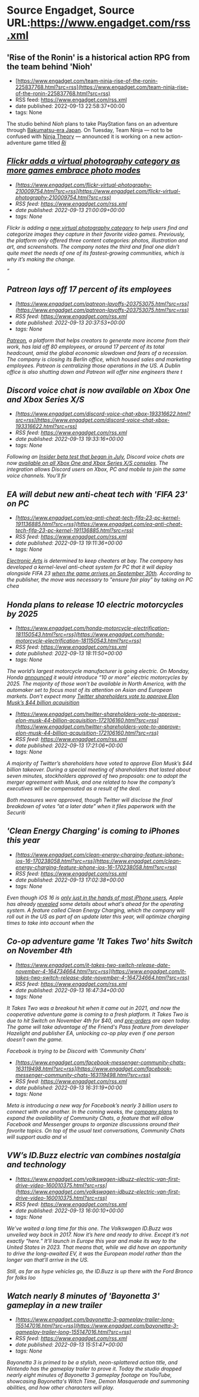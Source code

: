 # Source Engadget, Source URL:https://www.engadget.com/rss.xml

## 'Rise of the Ronin' is a historical action RPG from the team behind 'Nioh'
 - [https://www.engadget.com/team-ninja-rise-of-the-ronin-225837768.html?src=rss](https://www.engadget.com/team-ninja-rise-of-the-ronin-225837768.html?src=rss)
 - RSS feed: https://www.engadget.com/rss.xml
 - date published: 2022-09-13 22:58:37+00:00
 - tags: None

<p>The studio behind <em>Nioh</em> plans to take PlayStation fans on an adventure through <a href="https://en.wikipedia.org/wiki/Bakumatsu">Bakumatsu-era Japan</a>. On Tuesday, Team Ninja — not to be confused with <a href="https://www.engadget.com/2020-01-22-project-mara-ninja-theory-microsoft.html">Ninja Theory</a> — announced it is working on a new action-adventure game titled <a href="https://blog.playstation.com/2022/09/13/revealing-rise-of-the-ronin-a-new-action-rpg-from-team-ninja/"><em>Ri

## Flickr adds a virtual photography category as more games embrace photo modes
 - [https://www.engadget.com/flickr-virtual-photography-210009754.html?src=rss](https://www.engadget.com/flickr-virtual-photography-210009754.html?src=rss)
 - RSS feed: https://www.engadget.com/rss.xml
 - date published: 2022-09-13 21:00:09+00:00
 - tags: None

<p>Flickr is adding a <a href="https://blog.flickr.net/en/2022/09/13/discover-virtual-photography-on-flickr/">new virtual photography category</a> to help users find and categorize images they capture in their favorite video games. Previously, the platform only offered three content categories: photos, illustration and art, and screenshots. The company notes the third and final one didn’t quite meet the needs of one of its fastest-growing communities, which is why it’s making the change.</p><p>“

## Patreon lays off 17 percent of its employees
 - [https://www.engadget.com/patreon-layoffs-203753075.html?src=rss](https://www.engadget.com/patreon-layoffs-203753075.html?src=rss)
 - RSS feed: https://www.engadget.com/rss.xml
 - date published: 2022-09-13 20:37:53+00:00
 - tags: None

<p><a href="https://www.engadget.com/tag/patreon/"><ins>Patreon</ins></a>, a platform that helps creators to generate more income from their work, has laid off 80 employees, or around 17 percent of its total headcount, amid the global economic slowdown and fears of a recession. The company is closing its Berlin office, which housed sales and marketing employees. Patreon is centralizing those operations in the US. A Dublin office is also shutting down and Patreon will offer nine engineers there t

## Discord voice chat is now available on Xbox One and Xbox Series X/S
 - [https://www.engadget.com/discord-voice-chat-xbox-193316622.html?src=rss](https://www.engadget.com/discord-voice-chat-xbox-193316622.html?src=rss)
 - RSS feed: https://www.engadget.com/rss.xml
 - date published: 2022-09-13 19:33:16+00:00
 - tags: None

<p>Following an <a href="https://www.engadget.com/discord-voice-chat-xbox-announced-140022569.html"><ins>Insider beta test that began in July</ins></a>, Discord voice chats are now <a href="https://news.xbox.com/en-us/2022/09/13/discord-voice-now-available-for-everyone-on-xbox/?ocid=Platform_soc_omc_xbo_tw_Video_lrn_9.13.1"><ins>available on all Xbox One and Xbox Series X/S consoles</ins></a>. The integration allows Discord users on Xbox, PC and mobile to join the same voice channels. You’ll fir

## EA will debut new anti-cheat tech with 'FIFA 23' on PC
 - [https://www.engadget.com/ea-anti-cheat-tech-fifa-23-pc-kernel-191136885.html?src=rss](https://www.engadget.com/ea-anti-cheat-tech-fifa-23-pc-kernel-191136885.html?src=rss)
 - RSS feed: https://www.engadget.com/rss.xml
 - date published: 2022-09-13 19:11:36+00:00
 - tags: None

<p><a href="https://www.engadget.com/tag/ea/"><ins>Electronic Arts</ins></a> is determined to keep cheaters at bay. The company has developed a kernel-level anti-cheat system for PC that it will deploy alongside <em>FIFA 23 </em><a href="https://www.engadget.com/eas-last-fifa-game-is-finally-making-womens-soccer-a-priority-071056253.html"><ins>when the game arrives on September 30th</ins></a>. According to the publisher, the move was necessary to &quot;ensure fair play&quot; by taking on PC chea

## Honda plans to release 10 electric motorcycles by 2025
 - [https://www.engadget.com/honda-motorcycle-electrification-181150543.html?src=rss](https://www.engadget.com/honda-motorcycle-electrification-181150543.html?src=rss)
 - RSS feed: https://www.engadget.com/rss.xml
 - date published: 2022-09-13 18:11:50+00:00
 - tags: None

<p>The world’s largest motorcycle manufacturer is going electric. On Monday, Honda <a href="https://hondanews.com/en-US/releases/summary-of-briefing-on-honda-motorcycle-business">announced</a> it would introduce “10 or more” electric motorcycles by 2025. The majority of those won’t be available in North America, with the automaker set to focus most of its attention on Asian and European markets. Don’t expect many <a href="https://www.engadget.com/harley-davidson-livewire-one-pricing-availability

## Twitter shareholders vote to approve Elon Musk’s $44 billion acquisition
 - [https://www.engadget.com/twitter-shareholders-vote-to-approve-elon-musk-44-billion-acquisition-172106160.html?src=rss](https://www.engadget.com/twitter-shareholders-vote-to-approve-elon-musk-44-billion-acquisition-172106160.html?src=rss)
 - RSS feed: https://www.engadget.com/rss.xml
 - date published: 2022-09-13 17:21:06+00:00
 - tags: None

<p>A majority of Twitter’s shareholders have voted to approve Elon Musk’s $44 billion takeover. During a special meeting of shareholders that lasted about seven minutes, stockholders approved of two proposals: one to adopt the merger agreement with Musk, and one related to how the company’s executives will be compensated as a result of the deal.</p><p>Both measures were approved, though Twitter will disclose the final breakdown of votes “at a later date” when it files paperwork with the Securiti

## 'Clean Energy Charging' is coming to iPhones this year
 - [https://www.engadget.com/clean-energy-charging-feature-iphone-ios-16-170238058.html?src=rss](https://www.engadget.com/clean-energy-charging-feature-iphone-ios-16-170238058.html?src=rss)
 - RSS feed: https://www.engadget.com/rss.xml
 - date published: 2022-09-13 17:02:38+00:00
 - tags: None

<p>Even though iOS 16 is <a href="https://www.engadget.com/ios-16-now-avaialble-170942309.html"><ins>only just in the hands of most iPhone users</ins></a>, Apple has already <a href="https://www.apple.com/newsroom/2022/09/ios-16-is-available-today/">revealed</a> some details about what's ahead for the operating system. A feature called Clean Energy Charging, which the company will roll out in the US as part of an update later this year, will optimize charging times to take into account when the 

## Co-op adventure game 'It Takes Two' hits Switch on November 4th
 - [https://www.engadget.com/it-takes-two-switch-release-date-november-4-164734664.html?src=rss](https://www.engadget.com/it-takes-two-switch-release-date-november-4-164734664.html?src=rss)
 - RSS feed: https://www.engadget.com/rss.xml
 - date published: 2022-09-13 16:47:34+00:00
 - tags: None

<p><em>It Takes Two</em> was a breakout hit when it came out in 2021, and now the cooperative adventure game is coming to a fresh platform. <em>It Takes Two </em>is due to hit Switch on November 4th for $40, and <a href="https://www.ea.com/games/it-takes-two/buy/nintendo-switch">pre-orders</a> are open today. The game will take advantage of the Friend's Pass feature from developer Hazelight and publisher EA, unlocking co-op play even if one person doesn't own the game.</p><div id="ac59c172290a4c

## Facebook is trying to be Discord with 'Community Chats'
 - [https://www.engadget.com/facebook-messenger-community-chats-163119498.html?src=rss](https://www.engadget.com/facebook-messenger-community-chats-163119498.html?src=rss)
 - RSS feed: https://www.engadget.com/rss.xml
 - date published: 2022-09-13 16:31:19+00:00
 - tags: None

<p>Meta is introducing a new way for Facebook’s nearly 3 billion users to connect with one another. In the coming weeks, the <a href="https://www.facebook.com/zuck/posts/pfbid023w43bp4o5EHhDzfya42n6P8HPTk21J8uokbUsASVvYhD6M81PbUUZpCLQWhqRokLl">company plans</a> to expand the availability of Community Chats, a feature that will allow Facebook and Messenger groups to organize discussions around their favorite topics. On top of the usual text conversations, Community Chats will support audio and vi

## VW’s ID.Buzz electric van combines nostalgia and technology
 - [https://www.engadget.com/volkswagen-idbuzz-electric-van-first-drive-video-160010375.html?src=rss](https://www.engadget.com/volkswagen-idbuzz-electric-van-first-drive-video-160010375.html?src=rss)
 - RSS feed: https://www.engadget.com/rss.xml
 - date published: 2022-09-13 16:00:10+00:00
 - tags: None

<p>We’ve waited a long time for this one. The Volkswagen ID.Buzz was unveiled way back in 2017. Now it’s here and ready to drive. Except it’s not exactly “here.” It’ll launch in Europe this year and make its way to the United States in 2023. That means that, while we did have an opportunity to drive the long-awaited EV, it was the European model rather than the longer van that’ll arrive in the US.</p><p>Still, as far as hype vehicles go, the ID.Buzz is up there with the Ford Bronco for folks loo

## Watch nearly 8 minutes of 'Bayonetta 3' gameplay in a new trailer
 - [https://www.engadget.com/bayonetta-3-gameplay-trailer-long-155147016.html?src=rss](https://www.engadget.com/bayonetta-3-gameplay-trailer-long-155147016.html?src=rss)
 - RSS feed: https://www.engadget.com/rss.xml
 - date published: 2022-09-13 15:51:47+00:00
 - tags: None

<p><em>Bayonetta 3</em> is primed to be a stylish, neon-splattered action title, and Nintendo has the gameplay trailer to prove it. Today the studio dropped nearly eight minutes of <em>Bayonetta 3 </em>gameplay footage on YouTube, showcasing Bayonetta's Witch Time, Demon Masquerade and summoning abilities, and how other characters will play.&nbsp;</p><div id="17aec23fb9cf4ada83f25180cd7af2c1"><div style="width: 100%; height: 0; padding-bottom: 56.25%;"></div></div><p>The game pits Bayonetta and 

## Peloton's connected Bike rentals are now available across 48 states
 - [https://www.engadget.com/peloton-bike-rentals-co-founders-leaving-154513024.html?src=rss](https://www.engadget.com/peloton-bike-rentals-co-founders-leaving-154513024.html?src=rss)
 - RSS feed: https://www.engadget.com/rss.xml
 - date published: 2022-09-13 15:45:13+00:00
 - tags: None

<p><a href="https://www.engadget.com/tag/peloton/"><ins>Peloton</ins></a> is expanding a rental program for its Bike and Bike+ fitness equipment. Now, anyone in the contiguous US (sorry, Alaska and Hawaii) can try one of the connected exercise bikes at home without having to shell out at least $1,445. The company started testing the program in select markets earlier this year. It's worth noting that the rentals may still not be available in some remote locations.</p><p>A <a href="https://www.one

## Twitter whistleblower says company had Chinese agent on payroll
 - [https://www.engadget.com/twitter-whistleblower-says-company-had-chinese-agent-on-payroll-153651562.html?src=rss](https://www.engadget.com/twitter-whistleblower-says-company-had-chinese-agent-on-payroll-153651562.html?src=rss)
 - RSS feed: https://www.engadget.com/rss.xml
 - date published: 2022-09-13 15:36:51+00:00
 - tags: None

<p>During a hearing with the Senate Judiciary Committee, Twitter’s former security chief turned whistleblower, Peiter Zatko, shed new light on his claims that the company’s lax security practices harmed U.S. <a href="https://www.engadget.com/facebook-whistleblower-frances-haugen-senate-hearing-161557412.html">national security</a>. Among the new allegations was that the company had a Chinese agent working for the country's Ministry of State Security (MSS) on its payroll.</p><p>During his opening

## 'The Legend of Zelda: Tears of the Kingdom' lands on Switch May 12th, 2023
 - [https://www.engadget.com/zelda-breath-wild-sequel-144758059.html?src=rss](https://www.engadget.com/zelda-breath-wild-sequel-144758059.html?src=rss)
 - RSS feed: https://www.engadget.com/rss.xml
 - date published: 2022-09-13 14:47:58+00:00
 - tags: None

<p>The sequel to <em>The The Legend of Zelda: Breath of the Wild</em> is called <em>Tears of the Kingdom</em> and it's due to hit Switch on May 12th, 2023. Nintendo revealed the release date, name and a short teaser for the game during today's Direct showcase.</p><div id="bd29b751eaea4807bc635b09675bea07"></div><p><em>The Legend of Zelda: Breath of the Wild</em> debuted in 2017, the same year the Switch came to market. It was a huge critical and commercial success, and the sequel has been hotly 

## 'GoldenEye 007' is coming to Nintendo Switch Online's Expansion Pack with online play
 - [https://www.engadget.com/goldeneye-007-nintendo-switch-online-expansion-pack-online-play-pokemon-stadium-mario-party-144252339.html?src=rss](https://www.engadget.com/goldeneye-007-nintendo-switch-online-expansion-pack-online-play-pokemon-stadium-mario-party-144252339.html?src=rss)
 - RSS feed: https://www.engadget.com/rss.xml
 - date published: 2022-09-13 14:42:52+00:00
 - tags: None

<p>You'll soon have a way to play one of the most beloved Nintendo 64 games on your Switch without having to jailbreak the console. During today's <a href="https://www.engadget.com/nintendo-direct-date-switch-games-141027049.html">Nintendo Direct</a>, it emerged that <a href="https://www.engadget.com/tag/goldeneye%20007/"><em>GoldenEye 007</em></a> is coming to the <a href="https://www.engadget.com/nintendo-switch-online-expansion-pack-pricing-animal-crossing-dlc-143755599.html">Nintendo Switch 

## What we bought: How the Blue Yeti Nano finally earned a spot on my desk
 - [https://www.engadget.com/blue-yeti-nano-microphone-irl-143058272.html?src=rss](https://www.engadget.com/blue-yeti-nano-microphone-irl-143058272.html?src=rss)
 - RSS feed: https://www.engadget.com/rss.xml
 - date published: 2022-09-13 14:30:58+00:00
 - tags: None

<p>Despite primarily working from home for years before the pandemic hit, I hadn’t thought too much about my WFH setup before 2020. I went as far as investing in a <a href="https://www.amazon.com/gp/product/B0787XMLZQ/ref=as_li_ss_tl?ie=UTF8&amp;linkCode=ll1&amp;tag=buyersguide2022-20&amp;language=en_US">solid monitor</a>, mostly because I was sick of squinting at a 13-inch laptop screen for eight hours each day. It actually wasn’t until earlier this year that I decided to upgrade my workspace i

## 'Fire Emblem Engage' is coming to Switch on January 20th
 - [https://www.engadget.com/fire-emblem-engage-nintendo-switch-release-date-141805117.html?src=rss](https://www.engadget.com/fire-emblem-engage-nintendo-switch-release-date-141805117.html?src=rss)
 - RSS feed: https://www.engadget.com/rss.xml
 - date published: 2022-09-13 14:18:05+00:00
 - tags: None

<p>Today's <a href="https://www.engadget.com/nintendo-direct-date-switch-games-141027049.html">Nintendo Direct</a> kicked off with a bang, with the reveal of a new, mainline Fire Emblem game. You won't have to wait too long to get your hands on <em>Fire Emblem Engage </em>either. It's coming to Nintendo Switch on January 20th.&nbsp;</p><p>Along with the announcement, Nintendo offered a first look at gameplay. <em>Fire Emblem Engage </em>appears to have grid-based, real-time strategy elements, al

## The Sub Mini is a much smaller and cheaper way to add bass to your Sonos system
 - [https://www.engadget.com/sonos-sub-mini-price-specs-release-date-140611981.html?src=rss](https://www.engadget.com/sonos-sub-mini-price-specs-release-date-140611981.html?src=rss)
 - RSS feed: https://www.engadget.com/rss.xml
 - date published: 2022-09-13 14:06:11+00:00
 - tags: None

<p>Sonos has long offered a wireless subwoofer as part of its home theater, a large and powerful product that also costs a whopping $749. For anyone with a smaller room, or a smaller budget, it was a bit of a stretch. Sonos is giving bass-lovers a new option today: the <a href="https://www.engadget.com/sonos-sub-mini-screenshot-202942576.html">rumored Sub Mini </a>is real — and <a href="https://go.skimresources.com/?id=72705X1521812&amp;xs=1&amp;url=https%3A%2F%2Fwww.sonos.com%2Fen-us%2Fshop%2Fs

## Amazon's Kindle refresh closes the gap between its entry-level and premium e-readers
 - [https://www.engadget.com/amazon-kindle-2022-upgrade-300-ppi-display-usb-c-16-gb-storage-130030447.html?src=rss](https://www.engadget.com/amazon-kindle-2022-upgrade-300-ppi-display-usb-c-16-gb-storage-130030447.html?src=rss)
 - RSS feed: https://www.engadget.com/rss.xml
 - date published: 2022-09-13 13:00:30+00:00
 - tags: None

<p>It’s been a while since <a href="https://www.engadget.com/2019-03-20-amazon-sub-100-kindle-front-light.html">Amazon upgraded</a> the <a href="https://www.engadget.com/2019-04-10-amazon-kindle-review-2019.html">entry-level version of the Kindle</a>, but it seems like good things have come to those who wait. The <a href="https://www.amazon.com/gp/product/B09SWW583J/ref=as_li_ss_tl?ie=UTF8&amp;linkCode=ll1&amp;tag=productpost2022-20&amp;language=en_US">2022 edition</a> has so many upgrades that 

## Zero's DSR/X is an adventure e-motorcycle with 180 miles of range
 - [https://www.engadget.com/zero-dsr-x-electric-adventure-motorcycle-120033347.html?src=rss](https://www.engadget.com/zero-dsr-x-electric-adventure-motorcycle-120033347.html?src=rss)
 - RSS feed: https://www.engadget.com/rss.xml
 - date published: 2022-09-13 12:00:33+00:00
 - tags: None

<p><a href="https://www.engadget.com/zero-motorcycles-fxe-video-162013401.html">Zero Motorcycles</a> has unveiled its latest lineup of MY23 electric motorcycles, with the highlight being the new DSR/X adventure bike. Designed for both off-road or highway use, it delivers 100 horsepower and an impressive 166 foot-pounds of torque, providing enough power to climb steep hills or hit a top speed of 112 MPH.&nbsp;</p><p>With a 17.3kWh battery (upgradeable to 20.9 kWh), the DSR/X is good for 180 miles

## The Morning After: Meta’s next-gen VR headset leaks
 - [https://www.engadget.com/the-morning-after-metas-next-gen-vr-headset-leaks-111656395.html?src=rss](https://www.engadget.com/the-morning-after-metas-next-gen-vr-headset-leaks-111656395.html?src=rss)
 - RSS feed: https://www.engadget.com/rss.xml
 - date published: 2022-09-13 11:16:56+00:00
 - tags: None

<p>Meta's Quest Pro headset is due to arrive next month, but there are always leaks to spoil the party. In a video from Ramiro Cardenas, you can see a black headset with three cameras on the front that resembles the minimal glimpses we've seen of the Project Cambria headset. Cardenas said multiple devices (labeled "engineering samples") were<a href="https://www.engadget.com/leak-appears-to-show-metas-quest-pro-headset-a-month-ahead-of-launch-084747907.html"> left in a hotel room</a>. Whoops.</p>

## HBO and Apple TV+ win big at the Emmys
 - [https://www.engadget.com/hbo-max-apple-tv-ted-lasso-emmy-win-082538860.html?src=rss](https://www.engadget.com/hbo-max-apple-tv-ted-lasso-emmy-win-082538860.html?src=rss)
 - RSS feed: https://www.engadget.com/rss.xml
 - date published: 2022-09-13 08:25:38+00:00
 - tags: None

<p>Last year Netflix grabbed the <a href="https://www.engadget.com/netflix-and-apple-tv-clean-up-at-the-emmys-with-the-crown-and-ted-lasso-053901458.html">most Primetime Emmys</a> with 10, but this year it was only third best behind Apple TV+ and HBO Max. The latter <a href="https://www.emmys.com/awards/nominees-winners">dominated</a> last night's proceedings with 12 awards, including five for <em>The White Lotus</em>, four for <em>Succession</em> (including Outstanding Drama Series) and one eac

## Uncrewed Blue Origin capsule lands safely after New Shepard rocket failure
 - [https://www.engadget.com/blue-origin-ns-23-032202728.html?src=rss](https://www.engadget.com/blue-origin-ns-23-032202728.html?src=rss)
 - RSS feed: https://www.engadget.com/rss.xml
 - date published: 2022-09-13 03:22:02+00:00
 - tags: None

<p>Blue Origin’s recent NS-23 flight didn’t go according to plan. On Monday morning, the private space firm was forced to abort the uncrewed mission after one of its New Shepard rockets suffered an unspecified “booster failure.” The problem came up about a minute after the flight took off from Blue Origin’s West Texas launch site at 10:26AM ET. You can see the entire incident unfold in the video the company <a href="https://twitter.com/blueorigin/status/1569349950944985089?s=20&amp;t=yI92IBr8stg

## Senators press Twitter CEO to address whistleblower claims
 - [https://www.engadget.com/senators-press-twitter-ceo-to-address-whistleblower-claims-003110692.html?src=rss](https://www.engadget.com/senators-press-twitter-ceo-to-address-whistleblower-claims-003110692.html?src=rss)
 - RSS feed: https://www.engadget.com/rss.xml
 - date published: 2022-09-13 00:31:10+00:00
 - tags: None

<p>The leaders of the Senate Judiciary Committee are pushing Twitter’s CEO Parag Agrawal to address allegations made by the company’s former head of security in a lengthy whistleblower complaint. In a new letter to Agrawal reported <a href="https://www.cnn.com/2022/09/12/tech/twitter-ceo-senate-judiciary-letter/index.html"><ins>by </ins><em><ins>CNN</ins></em></a>, the leaders of the committee pressed the CEO to address claims that Twitter’s security practices could harm <a href="https://www.eng
